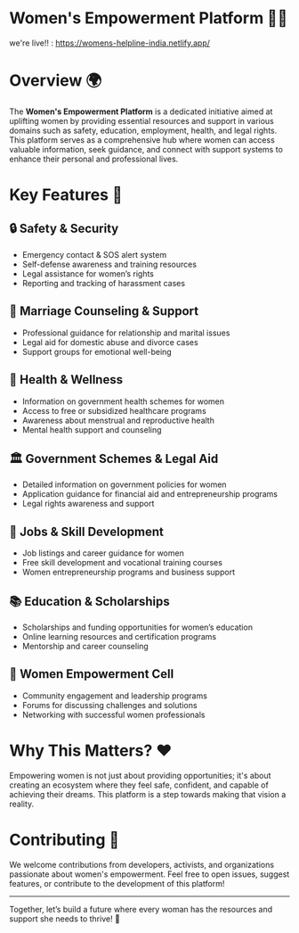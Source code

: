 # Women's Empowerment Platform 💪✨

we're live!! : https://womens-helpline-india.netlify.app/

# Overview 🌍
The **Women's Empowerment Platform** is a dedicated initiative aimed at uplifting women by providing essential resources and support in various domains such as safety, education, employment, health, and legal rights. This platform serves as a comprehensive hub where women can access valuable information, seek guidance, and connect with support systems to enhance their personal and professional lives.

# Key Features 🚀

## 🔒 Safety & Security
- Emergency contact & SOS alert system  
- Self-defense awareness and training resources  
- Legal assistance for women’s rights  
- Reporting and tracking of harassment cases  

## 💍 Marriage Counseling & Support
- Professional guidance for relationship and marital issues  
- Legal aid for domestic abuse and divorce cases  
- Support groups for emotional well-being  

## 🏥 Health & Wellness
- Information on government health schemes for women  
- Access to free or subsidized healthcare programs  
- Awareness about menstrual and reproductive health  
- Mental health support and counseling  

## 🏛️ Government Schemes & Legal Aid
- Detailed information on government policies for women  
- Application guidance for financial aid and entrepreneurship programs  
- Legal rights awareness and support  

## 💼 Jobs & Skill Development
- Job listings and career guidance for women  
- Free skill development and vocational training courses  
- Women entrepreneurship programs and business support  

## 📚 Education & Scholarships
- Scholarships and funding opportunities for women’s education  
- Online learning resources and certification programs  
- Mentorship and career counseling  

## 🤝 Women Empowerment Cell
- Community engagement and leadership programs  
- Forums for discussing challenges and solutions  
- Networking with successful women professionals  

# Why This Matters? ❤️
Empowering women is not just about providing opportunities; it's about creating an ecosystem where they feel safe, confident, and capable of achieving their dreams. This platform is a step towards making that vision a reality.

# Contributing 🤝
We welcome contributions from developers, activists, and organizations passionate about women's empowerment. Feel free to open issues, suggest features, or contribute to the development of this platform!

---
Together, let’s build a future where every woman has the resources and support she needs to thrive! 🚀

